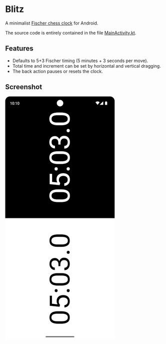 # Blitz

A minimalist [Fischer chess clock](https://en.wikipedia.org/wiki/Fischer_clock) for Android.

The source code is entirely contained in the file [MainActivity.kt](app/src/main/java/net/leodesouza/blitz/MainActivity.kt).

## Features

- Defaults to 5+3 Fischer timing (5 minutes + 3 seconds per move).
- Total time and increment can be set by horizontal and vertical dragging.
- The back action pauses or resets the clock.

## Screenshot

![Screenshot](metadata/en-US/images/phoneScreenshots/1.png)
